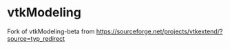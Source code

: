 # vtkModeling
Fork of vtkModeling-beta from https://sourceforge.net/projects/vtkextend/?source=typ_redirect
